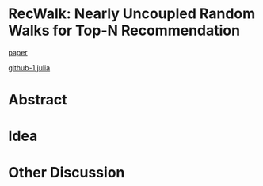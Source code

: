 # RecWalk: Nearly Uncoupled Random Walks for Top-N Recommendation

[paper](http://www.nikolako.net/papers/ACM_WSDM2019_RecWalk.pdf)

[github-1 julia](https://github.com/nikolakopoulos/RecWalk)

# Abstract

# Idea

# Other Discussion
